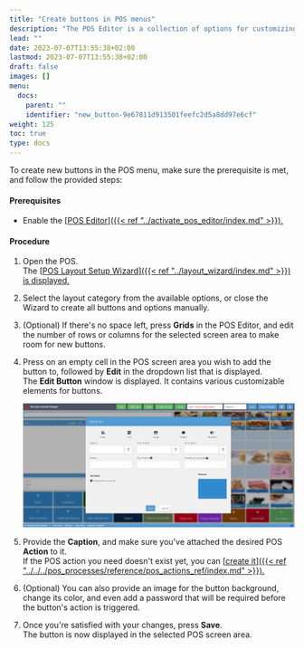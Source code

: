 ```yaml
---
title: "Create buttons in POS menus"
description: "The POS Editor is a collection of options for customizing the POS screen, located in the ribbon up-top. You can also use it to create new buttons in the POS"
lead: ""
date: 2023-07-07T13:55:38+02:00
lastmod: 2023-07-07T13:55:38+02:00
draft: false
images: []
menu:
  docs:
    parent: ""
    identifier: "new_button-9e67811d913501feefc2d5a8dd97e6cf"
weight: 125
toc: true
type: docs
---
```


To create new buttons in the POS menu, make sure the prerequisite is met, and follow the provided steps:

#### Prerequisites

- Enable the [<ins>POS Editor<ins>]({{< ref "../activate_pos_editor/index.md" >}}).

#### Procedure

1. Open the POS.    
   The [<ins>POS Layout Setup Wizard<ins>]({{< ref "../layout_wizard/index.md" >}}) is displayed.
2. Select the layout category from the available options, or close the Wizard to create all buttons and options manually.
3. (Optional) If there's no space left, press **Grids** in the POS Editor, and edit the number of rows or columns for the selected screen area to make room for new buttons.
4. Press on an empty cell in the POS screen area you wish to add the button to, followed by **Edit** in the dropdown list that is displayed.     
   The **Edit Button** window is displayed. It contains various customizable elements for buttons.     

   ![new_button](Images/new_button.PNG)

5. Provide the **Caption**, and make sure you've attached the desired POS **Action** to it.     
   If the POS action you need doesn't exist yet, you can [<ins>create it<ins>]({{< ref "../../../pos_processes/reference/pos_actions_ref/index.md" >}}).
6. (Optional) You can also provide an image for the button background, change its color, and even add a password that will be required before the button's action is triggered.
7. Once you're satisfied with your changes, press **Save**.    
   The button is now displayed in the selected POS screen area.

